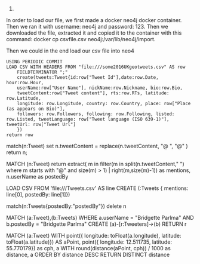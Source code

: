 1.

In order to load our file, we first made a docker neo4j docker container.
Then we ran it with username: neo4j and password: 123.
Then we downloaded the file, extracted it and copied it to the container with this command:
docker cp csvfile.csv neo4j:/var/lib/neo4j/import.

Then we could in the end load our csv file into neo4


```
USING PERIODIC COMMIT
LOAD CSV WITH HEADERS FROM "file:///some2016UKgeotweets.csv" AS row 
    FIELDTERMINATOR ";"
    create(tweets:Tweet{id:row["Tweet Id"],date:row.Date, hour:row.Hour,
    userName:row["User Name"], nickName:row.Nickname, bio:row.Bio,
    tweetContent:row["Tweet content"], rts:row.RTs, latitude: row.Latitude,
    longitude: row.Longitude, country: row.Country, place: row["Place (as appears on Bio)"],
    followers: row.Followers, following: row.Following, listed: row.Listed, tweetLanguage: row["Tweet language (ISO 639-1)"], tweetUrl: row["Tweet Url"]
    })
return row
```

match(n:Tweet) set n.tweetContent = replace(n.tweetContent, "@ ", "@" ) return n;

MATCH (n:Tweet) return extract( m in 
                filter(m in split(n.tweetContent," ") where m starts with "@" and size(m) > 1) 
                | right(m,size(m)-1))
                as mentions, n.userName as postedBy

LOAD CSV FROM 'file:///Tweets.csv' AS line
CREATE (:Tweets { mentions: line[0], postedBy: line[1]})

match(n:Tweets{postedBy:"postedBy"}) delete n

MATCH (a:Tweet),(b:Tweets)
WHERE a.userName = "Bridgette Parlma" AND b.postedBy = "Bridgette Parlma"
CREATE (a)-[r:Tweeters]->(b)
RETURN r

MATCH (a:Tweet)
WITH point({ longitude: toFloat(a.longitude), latitude: toFloat(a.latitude)}) AS aPoint,
    point({ longitude: 12.511735, latitude: 55.770179}) as cph, a
WITH round(distance(aPoint, cph)) / 1000 as distance, a
ORDER BY distance DESC
RETURN DISTINCT distance
